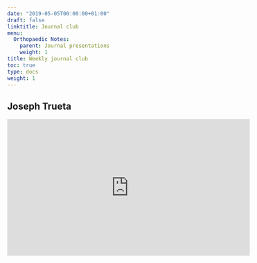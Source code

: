 ```yaml
---
date: "2019-05-05T00:00:00+01:00"
draft: false
linktitle: Journal club
menu:
  Orthopaedic Notes:
    parent: Journal presentations
    weight: 1
title: Weekly journal club
toc: true
type: docs
weight: 1
---
```

## Joseph Trueta

<iframe width="560" height="315" src="https://www.youtube.com/embed/1P1b1ItAOWs" frameborder="0" allow="accelerometer; autoplay; clipboard-write; encrypted-media; gyroscope; picture-in-picture" allowfullscreen></iframe>